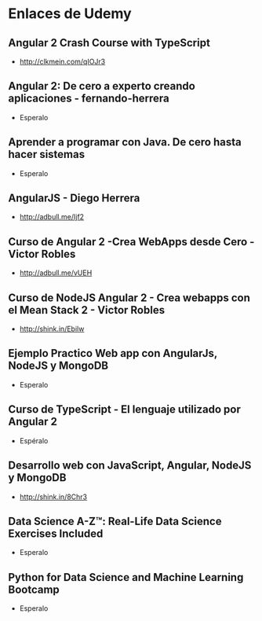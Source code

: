 # Enlaces de Udemy

## Angular 2 Crash Course with TypeScript
- http://clkmein.com/qIOJr3 

## Angular 2: De cero a experto creando aplicaciones - fernando-herrera
- Esperalo

## Aprender a programar con Java. De cero hasta hacer sistemas
- Esperalo

## AngularJS - Diego Herrera
- http://adbull.me/Ijf2 

## Curso de Angular 2 -Crea WebApps desde Cero - Victor Robles
- http://adbull.me/vUEH 

## Curso de NodeJS  Angular 2 - Crea webapps con el Mean Stack 2 - Victor Robles
- http://shink.in/Ebilw

## Ejemplo Practico Web app con AngularJs, NodeJS y MongoDB
- Esperalo

## Curso de TypeScript - El lenguaje utilizado por Angular 2
- Espéralo

## Desarrollo web con JavaScript, Angular, NodeJS y MongoDB
- http://shink.in/8Chr3

## Data Science A-Z™: Real-Life Data Science Exercises Included
- Esperalo

## Python for Data Science and Machine Learning Bootcamp
- Esperalo
